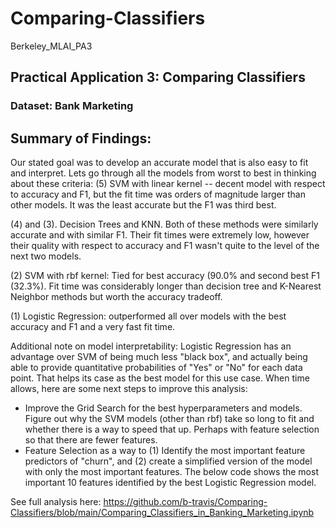 # Comparing-Classifiers
 Berkeley_MLAI_PA3

## Practical Application 3: Comparing Classifiers
### Dataset: Bank Marketing

## Summary of Findings:

Our stated goal was to develop an accurate model that is also easy to fit and interpret. Lets go through all the models from worst to best in thinking about these criteria:
(5) SVM with linear kernel -- decent model with respect to accuracy and F1, but the fit time was orders of magnitude larger than other models. It was the least accurate but the F1 was third best.

(4) and (3). Decision Trees and KNN. Both of these methods were similarly accurate and with similar F1. Their fit times were extremely low, however their quality with respect to accuracy and F1 wasn't quite to the level of the next two models.

(2) SVM with rbf kernel: Tied for best accuracy (90.0% and second best F1 (32.3%). Fit time was considerably longer than decision tree and K-Nearest Neighbor methods but worth the accuracy tradeoff.

(1) Logistic Regression: outperformed all over models with the best accuracy and F1 and a very fast fit time.

Additional note on model interpretability: Logistic Regression has an advantage over SVM of being much less "black box", and actually being able to provide quantitative probabilities of "Yes" or "No" for each data point. That helps its case as the best model for this use case.
When time allows, here are some next steps to improve this analysis:
- Improve the Grid Search for the best hyperparameters and models. Figure out why the SVM models (other than rbf) take so long to fit and whether there is a way to speed that up. Perhaps with feature selection so that there are fewer features.
- Feature Selection as a way to (1) Identify the most important feature predictors of "churn", and (2) create a simplified version of the model with only the most important features. The below code shows the most important 10 features identified by the best Logistic Regression model.

See full analysis here: https://github.com/b-travis/Comparing-Classifiers/blob/main/Comparing_Classifiers_in_Banking_Marketing.ipynb
